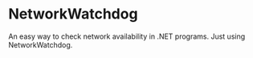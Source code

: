 # NetworkWatchdog
An easy way to check network availability in .NET programs. Just using NetworkWatchdog.
